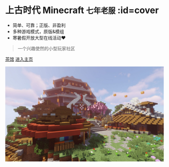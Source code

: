 # 上古时代 Minecraft <small>七年老服</small> :id=cover

- 简单、可靠；正版、非盈利
- 多种游戏模式，原版&模组
- 寒暑假开放大型在线活动❤︎

> 一个兴趣使然的小型玩家社区

[茶馆](https://bbs.mimaru.me/)
[进入主页](/README.md)

![background](assets/images/bg.jpg)
